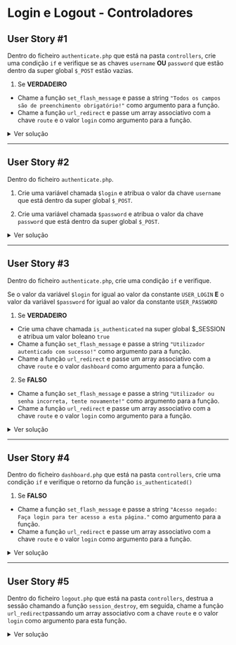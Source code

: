 Login e Logout - Controladores
==============================

## User Story #1
Dentro do ficheiro `authenticate.php` que está na pasta `controllers`, crie uma condição `if` e verifique
se as chaves `username` **OU** `password` que estão dentro da super global `$_POST` estão vazias.

1. Se **VERDADEIRO**
- Chame a função `set_flash_message` e passe a string `"Todos os campos são de preenchimento obrigatório!"` como argumento para a função.
- Chame a função `url_redirect` e passe um array associativo com a chave `route` e o valor `login` como argumento para a função.

<details>
    <summary>Ver solução</summary>

<span style="color: #ef5350; font-size: 0.9rem">*Digite o código abaixo linha a linha para praticar*</span>

Solução
```php
<?php

/**
 * Na condição abaixo testamos se as chaves da super global $_POST estão
 * vazios.
 * 
 * se VERDADEIRO, então criamos umas mensagem com a função "set_flash_message"
 * para ser mostrada na página de login logo após o redirecionamento
 * com a função "url_redirect".
 * 
 * Nota: a mensagem só ficará disponível por 1 segundo, depois disso após refrescar a
 * página a mensagem irá sumir.
 * 
 * Nota: Para saber o que cada umas das funções abaixo faz, veja os comentários 
 * que estão dentro do ficheiro 'functions/url.php' e 'functions/message.php'
 */
if (empty($_POST['username']) || empty($_POST['password'])) {
    /* Disparamos uma mensagem com a indicação abaixo */
    set_flash_message("Todos os campos são de preenchimento obrigatório!");
    
    /* Redirecionamos o utilizador para a página de login */
    url_redirect(['route' => 'login']);
}
```

</details>

---

## User Story #2
Dentro do ficheiro `authenticate.php`.

1. Crie uma variável chamada `$login` e atribua o valor da chave `username` que está dentro da super global `$_POST`.

2. Crie uma variável chamada `$password` e atribua o valor da chave `password` que está dentro da super global `$_POST`.

<details>
    <summary>Ver solução</summary>

<span style="color: #ef5350; font-size: 0.9rem">*Digite o código abaixo linha a linha para praticar*</span>

Solução
```php
/* Iremos buscar as chaves 'username' e 'password' que estão dentro da super global $_POST */
/* Iremos atribuir o valor da chave 'username' para a variável $login */
$login = $_POST['username'];

/* Iremos atribuir o valor da chave 'password' para a variável $password */
$password = $_POST['password'];
```

</details>

---

## User Story #3
Dentro do ficheiro `authenticate.php`, crie uma condição `if` e verifique.

Se o valor da variável `$login` for igual ao valor da constante `USER_LOGIN` **E** o valor da variável `$password` for igual ao valor da constante `USER_PASSWORD`


1. Se **VERDADEIRO**
- Crie uma chave chamada `is_authenticated` na super global $_SESSION e atribua um valor boleano `true`
- Chame a função `set_flash_message` e passe a string `"Utilizador autenticado com sucesso!"` como argumento para a função.
- Chame a função `url_redirect` e passe um array associativo com a chave `route` e o valor `dashboard` como argumento para a função.
2. Se **FALSO**
- Chame a função `set_flash_message` e passe a string `"Utilizador ou senha incorreta, tente novamente!"` como argumento para a função.
- Chame a função `url_redirect` e passe um array associativo com a chave `route` e o valor `login` como argumento para a função.

<details>
    <summary>Ver solução</summary>

<span style="color: #ef5350; font-size: 0.9rem">*Digite o código abaixo linha a linha para praticar*</span>

Solução
```php
/**
 * Na condição abaixo testamos se o valor das variáveis $login e $password são iguais
 * aos valores das constantes USER_LOGIN e USER_PASSWORD que que foram criadas no ficheiro config.php
 * 
 * se VERDADEIRO, então criamos uma chave chamada 'is_authenticated' dentro da super global 
 * $_SESSION e guardamos um valor boleano (true).
 * 
 * Logo a seguir, redirecionamos o utilizador para a página dashboard.
 */
if ($login == USER_LOGIN && $password == USER_PASSWORD) {
    /* Criamos uma chave chamda 'is_authenticated' na super global $_SESSION e guardamos um valor boleano (true) */
    $_SESSION['is_authenticated'] = true;

    /* Disparamos uma mensagem com a indicação abaixo */
    set_flash_message("Utilizador autenticado com sucesso!");

    /* Redirecionamos o utilizador para a página de dashboard */
    url_redirect(['route' => 'dashboard']);
} else {
    /* Disparamos uma mensagem com a indicação abaixo */
    set_flash_message("Utilizador ou senha incorreta, tente novamente!");

    /* Redirecionamos o utilizador para a página de login */
    url_redirect(['route' => 'login']);
}

```

</details>

---

## User Story #4
Dentro do ficheiro `dashboard.php` que está na pasta `controllers`, crie uma condição `if` e verifique o retorno da função `is_authenticated()`

1. Se **FALSO**
- Chame a função `set_flash_message` e passe a string `"Acesso negado: Faça login para ter acesso a esta página."` como argumento para a função.
- Chame a função `url_redirect` e passe um array associativo com a chave `route` e o valor `login` como argumento para a função.

<details>
    <summary>Ver solução</summary>

<span style="color: #ef5350; font-size: 0.9rem">*Digite o código abaixo linha a linha para praticar*</span>

Solução
```php
<?php

/**
 * Na condição abaixo verificamos o retorno da função is_authenticated().
 * 
 * Se DIFERENTE de VERDADEIRO, então executamos o código que está entre chaves.
 */
if (!is_authenticated()) {
    /* Disparamos uma mensagem com a indicação abaixo */
    set_flash_message('Acesso negado: Faça login para ter acesso a este conteúdo.');

    /* Redirecionamos o utilizador para a página de login */
    url_redirect(['route' => 'login']);
}
```

</details>

---

## User Story #5
Dentro do ficheiro `logout.php` que está na pasta `controllers`, destrua a sessão chamando a função `session_destroy`, em seguida, chame a função `url_redirect`passando um array associativo com a chave `route` e o valor `login` como argumento para esta função.


<details>
    <summary>Ver solução</summary>

<span style="color: #ef5350; font-size: 0.9rem">*Digite o código abaixo linha a linha para praticar*</span>

Solução
```php
<?php
 
/**
 * Destruímos a nossa sessão atual, isto significa que a super global $_SESSION
 * será resetada, tudo será removido.
 */
session_destroy();

/* Redirecionamos o utilizador para a página de login */
url_redirect(['route' => 'login']);
```

</details>